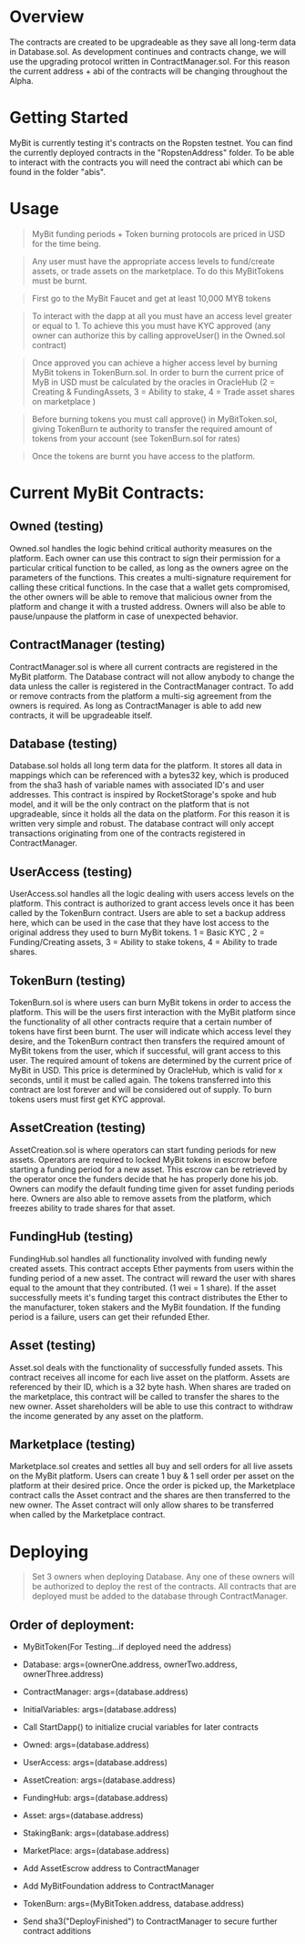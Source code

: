 # Overview 
The contracts are created to be upgradeable as they save all long-term data in Database.sol. As development continues and contracts change, we will use the upgrading protocol written in ContractManager.sol. For this reason the current address + abi of the contracts will be changing throughout the Alpha. 

# Getting Started 
MyBit is currently testing it's contracts on the Ropsten testnet. You can find the currently deployed contracts in the "RopstenAddress" folder. To be able to interact with the contracts you will need the contract abi which can be found in the folder "abis". 

# Usage 
> MyBit funding periods + Token burning protocols are priced in USD for the time being. 

> Any user must have the appropriate access levels to fund/create assets, or trade assets on the marketplace. To do this MyBitTokens must be burnt. 

> First go to the MyBit Faucet and get at least 10,000 MYB tokens

> To interact with the dapp at all you must have an access level greater or equal to 1. To achieve this you must have KYC approved (any owner can authorize this by calling approveUser() in the Owned.sol contract)

> Once approved you can achieve a higher access level by burning MyBit tokens in TokenBurn.sol. In order to burn the current price of MyB in USD must be calculated by the oracles in OracleHub (2 = Creating & FundingAssets, 3 = Ability to stake, 4 = Trade asset shares on marketplace )

> Before burning tokens you must call approve() in MyBitToken.sol, giving TokenBurn te authority to transfer the required amount of tokens from your account (see TokenBurn.sol for rates)

> Once the tokens are burnt you have access to the platform. 

# Current MyBit Contracts:

## Owned (testing)
Owned.sol handles the logic behind critical authority measures on the platform. Each owner can use this contract to sign their permission for a particular critical function to be called, as long as the owners agree on the parameters of the functions. This creates a multi-signature requirement for calling these critical functions. In the case that a wallet gets compromised, the other owners will be able to remove that malicious owner from the platform and change it with a trusted address. Owners will also be able to pause/unpause the platform in case of unexpected behavior. 

## ContractManager (testing)
ContractManager.sol is where all current contracts are registered in the MyBit platform. The Database contract will not allow anybody to change the data unless the caller is registered in the ContractManager contract. To add or remove contracts from the platform a multi-sig agreement from the owners is required. As long as ContractManager is able to add new contracts, it will be upgradeable itself. 

## Database (testing)
Database.sol holds all long term data for the platform. It stores all data in mappings which can be referenced with a bytes32 key, which is produced from the sha3 hash of variable names with associated ID's and user addresses. This contract is inspired by RocketStorage's spoke and hub model, and it will be the only contract on the platform that is not upgradeable, since it holds all the data on the platform. For this reason it is written very simple and robust. The database contract will only accept transactions originating from one of the contracts registered in ContractManager.

## UserAccess (testing)
UserAccess.sol handles all the logic dealing with users access levels on the platform. This contract is authorized to grant access levels once it has been called by the TokenBurn contract. Users are able to set a backup address here, which can be used in the case that they have lost access to the original address they used to burn MyBit tokens. 1 = Basic KYC , 2 = Funding/Creating assets, 3 = Ability to stake tokens, 4 = Ability to trade shares.

## TokenBurn (testing)
TokenBurn.sol is where users can burn MyBit tokens in order to access the platform. This will be the users first interaction with the MyBit platform since the functionality of all other contracts require that a certain number of tokens have first been burnt. The user will indicate which access level they desire, and the TokenBurn contract then transfers the required amount of MyBit tokens from the user, which if successful, will grant access to this user. The required amount of tokens are determined by the current price of MyBit in USD. This price is determined by OracleHub, which is valid for x seconds, until it must be called again. The tokens transferred into this contract are lost forever and will be considered out of supply. To burn tokens users must first get KYC approval. 

## AssetCreation (testing)
AssetCreation.sol is where operators can start funding periods for new assets. Operators are required to locked MyBit tokens in escrow before starting a funding period for a new asset. This escrow can be retrieved by the operator once the funders decide that he has properly done his job. Owners can modify the default funding time given for asset funding periods here. Owners are also able to remove assets from the platform, which freezes ability to trade shares for that asset.

## FundingHub (testing)
FundingHub.sol handles all functionality involved with funding newly created assets. This contract accepts Ether payments from users within the funding period of a new asset. The contract will reward the user with shares equal to the amount that they contributed. (1 wei = 1 share). If the asset successfully meets it's funding target this contract distributes the Ether to the manufacturer, token stakers and the MyBit foundation. If the funding period is a failure, users can get their refunded Ether.  

## Asset (testing)
Asset.sol deals with the functionality of successfully funded assets. This contract receives all income for each live asset on the platform. Assets are referenced by their ID, which is a 32 byte hash. When shares are traded on the marketplace, this contract will be called to transfer the shares to the new owner. Asset shareholders will be able to use this contract to withdraw the income generated by any asset on the platform. 

## Marketplace (testing)
Marketplace.sol creates and settles all buy and sell orders for all live assets on the MyBit platform. Users can create 1 buy & 1 sell order per asset on the platform at their desired price. Once the order is picked up, the Marketplace contract calls the Asset contract and the shares are then transferred to the new owner. The Asset contract will only allow shares to be transferred when called by the Marketplace contract.  


# Deploying 
> Set 3 owners when deploying Database. Any one of these owners will be authorized to deploy the rest of the contracts. All contracts that are deployed must be added to the database through ContractManager. 

## Order of deployment:

* MyBitToken(For Testing...if deployed need the address)

* Database: args=(ownerOne.address, ownerTwo.address, ownerThree.address)

* ContractManager: args=(database.address)

* InitialVariables: args=(database.address) 

* Call StartDapp() to initialize crucial variables for later contracts

* Owned: args=(database.address)

* UserAccess: args=(database.address)

* AssetCreation: args=(database.address)

* FundingHub: args=(database.address)

* Asset: args=(database.address)

* StakingBank: args=(database.address)

* MarketPlace: args=(database.address)

* Add AssetEscrow address to ContractManager

* Add MyBitFoundation address to ContractManager 

* TokenBurn: args=(MyBitToken.address, database.address)

* Send sha3("DeployFinished") to ContractManager to secure further contract additions






